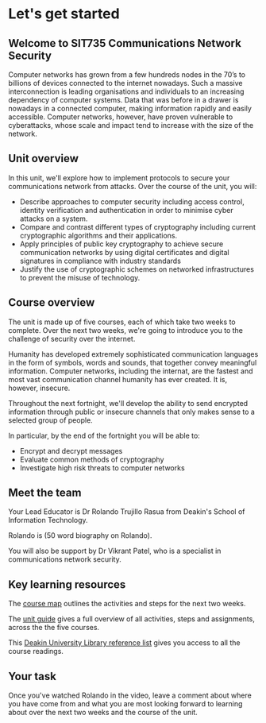 # Let's get started

## Welcome to SIT735 Communications Network Security

Computer networks has grown from a few hundreds nodes in the 70’s to billions of devices connected
to the internet nowadays. Such a massive interconnection is leading organisations and individuals to an
increasing dependency of computer systems. Data that was before in a drawer is nowadays in a connected
computer, making information rapidly and easily accessible. Computer networks, however, have proven
vulnerable to cyberattacks, whose scale and impact tend to increase with the size of the network.

## Unit overview

In this unit, we'll explore how to implement protocols to secure your communications network from attacks. Over the course of the unit, you will:

* Describe approaches to computer security including access control, identity verification and authentication in order to minimise cyber attacks on a system.
* Compare and contrast different types of cryptography including current cryptographic algorithms and their applications. 
* Apply principles of public key cryptography to achieve secure communication networks by using digital certificates and digital signatures in compliance with industry standards
* Justify the use of cryptographic schemes on networked infrastructures to prevent the misuse of technology.


## Course overview

The unit is made up of five courses, each of which take two weeks to complete.  Over the next two weeks, we're going to introduce you to the challenge of security over the internet.

Humanity has developed extremely sophisticated communication languages in the form of symbols, words and sounds, that together convey
meaningful information.  Computer networks, including the internat, are the fastest and most vast communication channel humanity has ever created.  It is, however, insecure.

Throughout the next fortnight, we'll develop the ability to send encrypted information through public or
insecure channels that only makes sense to a selected group of people. 

In particular, by the end of the fortnight you will be able to:

* Encrypt and decrypt messages
* Evaluate common methods of cryptography
* Investigate high risk threats to computer networks


## Meet the team

Your Lead Educator is Dr Rolando Trujillo Rasua from Deakin's School of Information Technology.

Rolando is (50 word biography on Rolando).

You will also be support by Dr Vikrant Patel, who is a specialist in communications network security.

## Key learning resources

The [course map](#) outlines the activities and steps for the next two weeks.

The [unit guide](#) gives a full overview of all activities, steps and assignments, across the the five courses.

This [Deakin University Library reference list](#) gives you access to all the course readings.

## Your task

Once you've watched Rolando in the video, leave a comment about where you have come from and what you are most looking forward to learning about over the next two weeks and the course of the unit.




